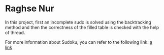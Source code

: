 # Raghse Nur

In this project, first an incomplete sudo is solved using the backtracking method and then the correctness of the filled table is checked with the help of thread.

For more information about Sudoku, you can refer to the following link:
[a link](https://masteringsudoku.com/sudoku-rules-beginners/)